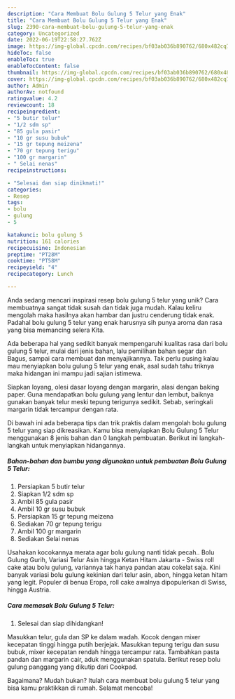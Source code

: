 ```yaml
---
description: "Cara Membuat Bolu Gulung 5 Telur yang Enak"
title: "Cara Membuat Bolu Gulung 5 Telur yang Enak"
slug: 2390-cara-membuat-bolu-gulung-5-telur-yang-enak
category: Uncategorized
date: 2022-06-19T22:58:27.762Z
image: https://img-global.cpcdn.com/recipes/bf03ab036b890762/680x482cq70/bolu-gulung-5-telur-foto-resep-utama.jpg
hideToc: false
enableToc: true
enableTocContent: false
thumbnail: https://img-global.cpcdn.com/recipes/bf03ab036b890762/680x482cq70/bolu-gulung-5-telur-foto-resep-utama.jpg
cover: https://img-global.cpcdn.com/recipes/bf03ab036b890762/680x482cq70/bolu-gulung-5-telur-foto-resep-utama.jpg
author: Admin
authorAv: notfound
ratingvalue: 4.2
reviewcount: 18
recipeingredient:
- "5 butir telur"
- "1/2 sdm sp"
- "85 gula pasir"
- "10 gr susu bubuk"
- "15 gr tepung meizena"
- "70 gr tepung terigu"
- "100 gr margarin"
- " Selai nenas"
recipeinstructions:

- "Selesai dan siap dinikmati!"
categories:
- Resep
tags:
- bolu
- gulung
- 5

katakunci: bolu gulung 5 
nutrition: 161 calories
recipecuisine: Indonesian
preptime: "PT28M"
cooktime: "PT58M"
recipeyield: "4"
recipecategory: Lunch

---
```





Anda sedang mencari inspirasi resep bolu gulung 5 telur yang unik? Cara membuatnya sangat tidak susah dan tidak juga mudah. Kalau keliru mengolah maka hasilnya akan hambar dan justru cenderung tidak enak. Padahal bolu gulung 5 telur yang enak harusnya sih punya aroma dan rasa yang bisa memancing selera Kita.





Ada beberapa hal yang sedikit banyak mempengaruhi kualitas rasa dari bolu gulung 5 telur, mulai dari jenis bahan, lalu pemilihan bahan segar dan Bagus, sampai cara membuat dan menyajikannya. Tak perlu pusing kalau mau menyiapkan bolu gulung 5 telur yang enak,      asal sudah tahu triknya maka hidangan ini mampu jadi sajian istimewa.














Siapkan loyang, olesi dasar loyang dengan margarin, alasi dengan baking paper. Guna mendapatkan bolu gulung yang lentur dan lembut, baiknya gunakan banyak telur meski tepung terigunya sedikit. Sebab, seringkali margarin tidak tercampur dengan rata.






Di bawah ini ada beberapa tips dan trik praktis dalam mengolah bolu gulung 5 telur yang siap dikreasikan. Kamu bisa menyiapkan Bolu Gulung 5 Telur menggunakan 8 jenis bahan dan 0 langkah pembuatan. Berikut ini langkah-langkah untuk menyiapkan hidangannya.

<!--inarticleads1-->

##### Bahan-bahan dan bumbu yang digunakan untuk pembuatan Bolu Gulung 5 Telur:

1. Persiapkan 5 butir telur
1. Siapkan 1/2 sdm sp
1. Ambil 85 gula pasir
1. Ambil 10 gr susu bubuk
1. Persiapkan 15 gr tepung meizena
1. Sediakan 70 gr tepung terigu
1. Ambil 100 gr margarin
1. Sediakan  Selai nenas


Usahakan kocokannya merata agar bolu gulung nanti tidak pecah.. Bolu Gulung Gurih, Variasi Telur Asin hingga Ketan Hitam Jakarta - Swiss roll cake atau bolu gulung, variannya tak hanya pandan atau cokelat saja. Kini banyak variasi bolu gulung kekinian dari telur asin, abon, hingga ketan hitam yang legit. Populer di benua Eropa, roll cake awalnya dipopulerkan di Swiss, hingga Austria. 

<!--inarticleads2-->

##### Cara memasak Bolu Gulung 5 Telur:


1. Selesai dan siap dihidangkan!

Masukkan telur, gula dan SP ke dalam wadah. Kocok dengan mixer kecepatan tinggi hingga putih berjejak. Masukkan tepung terigu dan susu bubuk, mixer kecepatan rendah hingga tercampur rata. Tambahkan pasta pandan dan margarin cair, aduk menggunakan spatula. Berikut resep bolu gulung panggang yang dikutip dari Cookpad. 

Bagaimana? Mudah bukan? Itulah cara membuat bolu gulung 5 telur yang bisa kamu praktikkan di rumah. Selamat mencoba!
